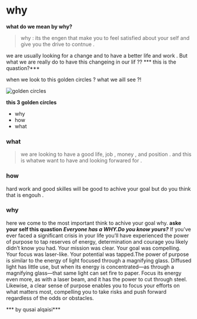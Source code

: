 # why



**what do we mean by why?**
> why : its the engen that make you to feel satisfied about your self and give you the drive to contnue .

we are usually looking for a change and to have a better life and work . But what we are really do to have this changeing in our lif ??
*** this is the quastion?***

when we look to this golden circles ? what we aill see ?!

![golden circles](https://cdn.business2community.com/wp-content/uploads/2017/01/golden-circle.png.png)

**this 3 golden circles**
- why
- how
- what


### what
> we are looking to have a good life, job , money , and position . and this is whatwe want to have and looking forwared for .

### how 
hard work and good skilles will be good to achive your goal
but do you think that is engouh .

### why 
here we come to the most important think to achive your goal why. 
**aske your self this quastion**
***Everyone has a WHY.Do you know yours?***
If you’ve ever faced a significant crisis in your life you’ll have experienced the power of purpose to tap reserves of energy, determination and courage you likely didn’t know you had. Your mission was clear. Your goal was compelling. Your focus was laser-like. Your potential was tapped.The power of purpose is similar to the energy of light focused through a magnifying glass. Diffused light has little use, but when its energy is concentrated—as through a magnifying glass—that same light can set fire to paper. Focus its energy even more, as with a laser beam, and it has the power to cut through steel. Likewise,  a clear sense of purpose enables you to focus your efforts on what matters most, compelling you to take risks and push forward regardless of the odds or obstacles.



*** by qusai alqaisi***